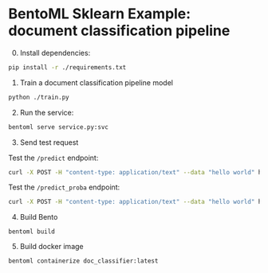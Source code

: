 # BentoML Sklearn Example: document classification pipeline

0. Install dependencies:

```bash
pip install -r ./requirements.txt
```

1. Train a document classification pipeline model

```bash
python ./train.py
```

2. Run the service:

```bash
bentoml serve service.py:svc
```

3. Send test request

Test the `/predict` endpoint:
```bash
curl -X POST -H "content-type: application/text" --data "hello world" http://127.0.0.1:3000/predict
```

Test the `/predict_proba` endpoint:
```bash
curl -X POST -H "content-type: application/text" --data "hello world" http://127.0.0.1:3000/predict_proba
```


4. Build Bento

```
bentoml build
```

5. Build docker image

```
bentoml containerize doc_classifier:latest
```

